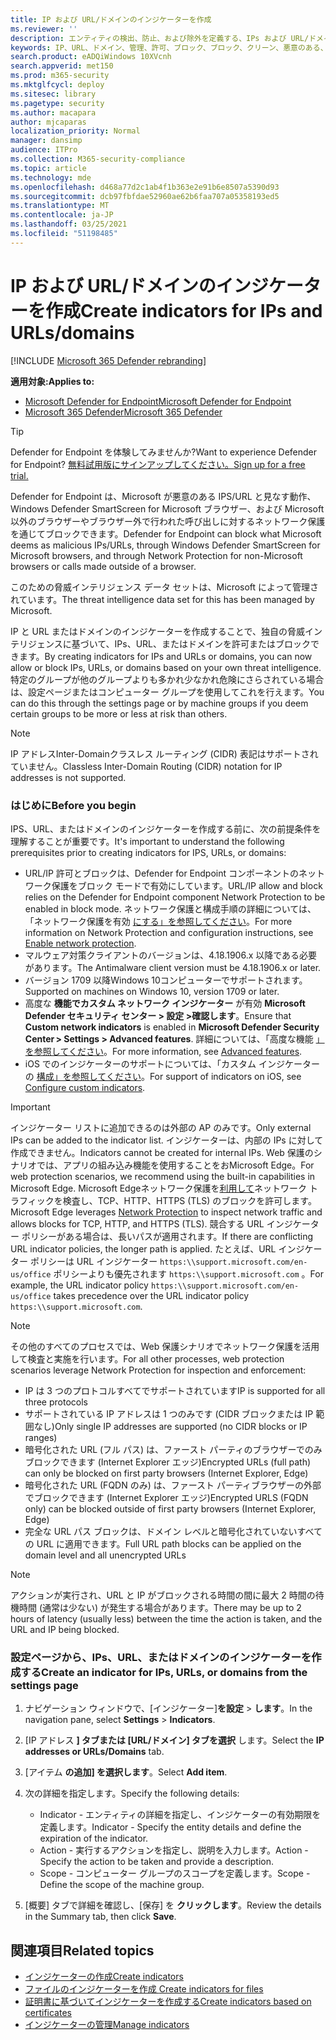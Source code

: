 ```yaml
---
title: IP および URL/ドメインのインジケーターを作成
ms.reviewer: ''
description: エンティティの検出、防止、および除外を定義する、IPs および URL/ドメインのインジケーターを作成します。
keywords: IP、URL、ドメイン、管理、許可、ブロック、ブロック、クリーン、悪意のある、ファイル ハッシュ、IP アドレス、URL、ドメイン
search.product: eADQiWindows 10XVcnh
search.appverid: met150
ms.prod: m365-security
ms.mktglfcycl: deploy
ms.sitesec: library
ms.pagetype: security
ms.author: macapara
author: mjcaparas
localization_priority: Normal
manager: dansimp
audience: ITPro
ms.collection: M365-security-compliance
ms.topic: article
ms.technology: mde
ms.openlocfilehash: d468a77d2c1ab4f1b363e2e91b6e8507a5390d93
ms.sourcegitcommit: dcb97fbfdae52960ae62b6faa707a05358193ed5
ms.translationtype: MT
ms.contentlocale: ja-JP
ms.lasthandoff: 03/25/2021
ms.locfileid: "51198485"
---
```

# <a name="create-indicators-for-ips-and-urlsdomains"></a><span data-ttu-id="4bb3b-104">IP および URL/ドメインのインジケーターを作成</span><span class="sxs-lookup"><span data-stu-id="4bb3b-104">Create indicators for IPs and URLs/domains</span></span> 

[!INCLUDE [Microsoft 365 Defender rebranding](../../includes/microsoft-defender.md)]

<span data-ttu-id="4bb3b-105">**適用対象:**</span><span class="sxs-lookup"><span data-stu-id="4bb3b-105">**Applies to:**</span></span>
- [<span data-ttu-id="4bb3b-106">Microsoft Defender for Endpoint</span><span class="sxs-lookup"><span data-stu-id="4bb3b-106">Microsoft Defender for Endpoint</span></span>](https://go.microsoft.com/fwlink/p/?linkid=2154037)
- [<span data-ttu-id="4bb3b-107">Microsoft 365 Defender</span><span class="sxs-lookup"><span data-stu-id="4bb3b-107">Microsoft 365 Defender</span></span>](https://go.microsoft.com/fwlink/?linkid=2118804)



> [!TIP]
> <span data-ttu-id="4bb3b-108">Defender for Endpoint を体験してみませんか?</span><span class="sxs-lookup"><span data-stu-id="4bb3b-108">Want to experience Defender for Endpoint?</span></span> [<span data-ttu-id="4bb3b-109">無料試用版にサインアップしてください。</span><span class="sxs-lookup"><span data-stu-id="4bb3b-109">Sign up for a free trial.</span></span>](https://www.microsoft.com/en-us/WindowsForBusiness/windows-atp?ocid=docs-wdatp-automationexclusionlist-abovefoldlink)


<span data-ttu-id="4bb3b-110">Defender for Endpoint は、Microsoft が悪意のある IPS/URL と見なす動作、Windows Defender SmartScreen for Microsoft ブラウザー、および Microsoft 以外のブラウザーやブラウザー外で行われた呼び出しに対するネットワーク保護を通じてブロックできます。</span><span class="sxs-lookup"><span data-stu-id="4bb3b-110">Defender for Endpoint can block what Microsoft deems as malicious IPs/URLs, through Windows Defender SmartScreen for Microsoft browsers, and through Network Protection for non-Microsoft browsers or calls made outside of a browser.</span></span>

<span data-ttu-id="4bb3b-111">このための脅威インテリジェンス データ セットは、Microsoft によって管理されています。</span><span class="sxs-lookup"><span data-stu-id="4bb3b-111">The threat intelligence data set for this has been managed by Microsoft.</span></span>

<span data-ttu-id="4bb3b-112">IP と URL またはドメインのインジケーターを作成することで、独自の脅威インテリジェンスに基づいて、IPs、URL、またはドメインを許可またはブロックできます。</span><span class="sxs-lookup"><span data-stu-id="4bb3b-112">By creating indicators for IPs and URLs or domains, you can now allow or block IPs, URLs, or domains based on your own threat intelligence.</span></span> <span data-ttu-id="4bb3b-113">特定のグループが他のグループよりも多かれ少なかれ危険にさらされている場合は、設定ページまたはコンピューター グループを使用してこれを行えます。</span><span class="sxs-lookup"><span data-stu-id="4bb3b-113">You can do this through the settings page or by machine groups if you deem certain groups to be more or less at risk than others.</span></span>

> [!NOTE]
> <span data-ttu-id="4bb3b-114">IP アドレスInter-Domainクラスレス ルーティング (CIDR) 表記はサポートされていません。</span><span class="sxs-lookup"><span data-stu-id="4bb3b-114">Classless Inter-Domain Routing (CIDR) notation for IP addresses is not supported.</span></span> 

### <a name="before-you-begin"></a><span data-ttu-id="4bb3b-115">はじめに</span><span class="sxs-lookup"><span data-stu-id="4bb3b-115">Before you begin</span></span>
<span data-ttu-id="4bb3b-116">IPS、URL、またはドメインのインジケーターを作成する前に、次の前提条件を理解することが重要です。</span><span class="sxs-lookup"><span data-stu-id="4bb3b-116">It's important to understand the following prerequisites prior to creating indicators for IPS, URLs, or domains:</span></span>
- <span data-ttu-id="4bb3b-117">URL/IP 許可とブロックは、Defender for Endpoint コンポーネントのネットワーク保護をブロック モードで有効にしています。</span><span class="sxs-lookup"><span data-stu-id="4bb3b-117">URL/IP allow and block relies on the Defender for Endpoint component Network Protection to be enabled in block mode.</span></span> <span data-ttu-id="4bb3b-118">ネットワーク保護と構成手順の詳細については、「ネットワーク保護を有効 [にする」を参照してください](enable-network-protection.md)。</span><span class="sxs-lookup"><span data-stu-id="4bb3b-118">For more information on Network Protection and configuration instructions, see [Enable network protection](enable-network-protection.md).</span></span>
- <span data-ttu-id="4bb3b-119">マルウェア対策クライアントのバージョンは、4.18.1906.x 以降である必要があります。</span><span class="sxs-lookup"><span data-stu-id="4bb3b-119">The Antimalware client version must be 4.18.1906.x or later.</span></span> 
- <span data-ttu-id="4bb3b-120">バージョン 1709 以降Windows 10コンピューターでサポートされます。</span><span class="sxs-lookup"><span data-stu-id="4bb3b-120">Supported on machines on Windows 10, version 1709 or later.</span></span> 
- <span data-ttu-id="4bb3b-121">高度な **機能でカスタム ネットワーク インジケーター** が有効 **Microsoft Defender セキュリティ センター > 設定 >確認します**。</span><span class="sxs-lookup"><span data-stu-id="4bb3b-121">Ensure that **Custom network indicators** is enabled in **Microsoft Defender Security Center > Settings > Advanced features**.</span></span> <span data-ttu-id="4bb3b-122">詳細については、「高度な機能 [」を参照してください](advanced-features.md)。</span><span class="sxs-lookup"><span data-stu-id="4bb3b-122">For more information, see [Advanced features](advanced-features.md).</span></span>
- <span data-ttu-id="4bb3b-123">iOS でのインジケーターのサポートについては、「カスタム インジケーターの [構成」を参照してください](https://docs.microsoft.com/microsoft-365/security/defender-endpoint/ios-configure-features#configure-custom-indicators)。</span><span class="sxs-lookup"><span data-stu-id="4bb3b-123">For support of indicators on iOS, see [Configure custom indicators](https://docs.microsoft.com/microsoft-365/security/defender-endpoint/ios-configure-features#configure-custom-indicators).</span></span>


> [!IMPORTANT]
> <span data-ttu-id="4bb3b-124">インジケーター リストに追加できるのは外部の AP のみです。</span><span class="sxs-lookup"><span data-stu-id="4bb3b-124">Only external IPs can be added to the indicator list.</span></span> <span data-ttu-id="4bb3b-125">インジケーターは、内部の IPs に対して作成できません。</span><span class="sxs-lookup"><span data-stu-id="4bb3b-125">Indicators cannot be created for internal IPs.</span></span>
> <span data-ttu-id="4bb3b-126">Web 保護のシナリオでは、アプリの組み込み機能を使用することをおMicrosoft Edge。</span><span class="sxs-lookup"><span data-stu-id="4bb3b-126">For web protection scenarios, we recommend using the built-in capabilities in Microsoft Edge.</span></span> <span data-ttu-id="4bb3b-127">Microsoft Edgeネットワーク保護を[利用して](network-protection.md)ネットワーク トラフィックを検査し、TCP、HTTP、HTTPS (TLS) のブロックを許可します。</span><span class="sxs-lookup"><span data-stu-id="4bb3b-127">Microsoft Edge leverages [Network Protection](network-protection.md) to inspect network traffic and allows blocks for TCP, HTTP, and HTTPS (TLS).</span></span> <span data-ttu-id="4bb3b-128">競合する URL インジケーター ポリシーがある場合は、長いパスが適用されます。</span><span class="sxs-lookup"><span data-stu-id="4bb3b-128">If there are conflicting URL indicator policies, the longer path is applied.</span></span> <span data-ttu-id="4bb3b-129">たとえば、URL インジケーター ポリシーは URL インジケーター `https:\\support.microsoft.com/en-us/office` ポリシーよりも優先されます `https:\\support.microsoft.com` 。</span><span class="sxs-lookup"><span data-stu-id="4bb3b-129">For example, the URL indicator policy `https:\\support.microsoft.com/en-us/office` takes precedence over the URL indicator policy `https:\\support.microsoft.com`.</span></span>

> [!NOTE]
> <span data-ttu-id="4bb3b-130">その他のすべてのプロセスでは、Web 保護シナリオでネットワーク保護を活用して検査と実施を行います。</span><span class="sxs-lookup"><span data-stu-id="4bb3b-130">For all other processes, web protection scenarios leverage Network Protection for inspection and enforcement:</span></span> 
> - <span data-ttu-id="4bb3b-131">IP は 3 つのプロトコルすべてでサポートされています</span><span class="sxs-lookup"><span data-stu-id="4bb3b-131">IP is supported for all three protocols</span></span>
> - <span data-ttu-id="4bb3b-132">サポートされている IP アドレスは 1 つのみです (CIDR ブロックまたは IP 範囲なし)</span><span class="sxs-lookup"><span data-stu-id="4bb3b-132">Only single IP addresses are supported (no CIDR blocks or IP ranges)</span></span>
> - <span data-ttu-id="4bb3b-133">暗号化された URL (フル パス) は、ファースト パーティのブラウザーでのみブロックできます (Internet Explorer エッジ)</span><span class="sxs-lookup"><span data-stu-id="4bb3b-133">Encrypted URLs (full path) can only be blocked on first party browsers (Internet Explorer, Edge)</span></span>
> - <span data-ttu-id="4bb3b-134">暗号化された URL (FQDN のみ) は、ファースト パーティブラウザーの外部でブロックできます (Internet Explorer エッジ)</span><span class="sxs-lookup"><span data-stu-id="4bb3b-134">Encrypted URLS (FQDN only) can be blocked outside of first party browsers (Internet Explorer, Edge)</span></span>
> - <span data-ttu-id="4bb3b-135">完全な URL パス ブロックは、ドメイン レベルと暗号化されていないすべての URL に適用できます。</span><span class="sxs-lookup"><span data-stu-id="4bb3b-135">Full URL path blocks can be applied on the domain level and all unencrypted URLs</span></span>
 
> [!NOTE]
> <span data-ttu-id="4bb3b-136">アクションが実行され、URL と IP がブロックされる時間の間に最大 2 時間の待機時間 (通常は少ない) が発生する場合があります。</span><span class="sxs-lookup"><span data-stu-id="4bb3b-136">There may be up to 2 hours of latency (usually less) between the time the action is taken, and the URL and IP being blocked.</span></span> 

### <a name="create-an-indicator-for-ips-urls-or-domains-from-the-settings-page"></a><span data-ttu-id="4bb3b-137">設定ページから、IPs、URL、またはドメインのインジケーターを作成する</span><span class="sxs-lookup"><span data-stu-id="4bb3b-137">Create an indicator for IPs, URLs, or domains from the settings page</span></span>

1. <span data-ttu-id="4bb3b-138">ナビゲーション ウィンドウで、[インジケーター]**を設定**  >  **します**。</span><span class="sxs-lookup"><span data-stu-id="4bb3b-138">In the navigation pane, select **Settings** > **Indicators**.</span></span>  

2. <span data-ttu-id="4bb3b-139">[IP アドレス **] タブまたは [URL/ドメイン] タブを選択** します。</span><span class="sxs-lookup"><span data-stu-id="4bb3b-139">Select the **IP addresses or URLs/Domains** tab.</span></span>

3. <span data-ttu-id="4bb3b-140">[アイテム **の追加] を選択します**。</span><span class="sxs-lookup"><span data-stu-id="4bb3b-140">Select **Add item**.</span></span>

4. <span data-ttu-id="4bb3b-141">次の詳細を指定します。</span><span class="sxs-lookup"><span data-stu-id="4bb3b-141">Specify the following details:</span></span>
   - <span data-ttu-id="4bb3b-142">Indicator - エンティティの詳細を指定し、インジケーターの有効期限を定義します。</span><span class="sxs-lookup"><span data-stu-id="4bb3b-142">Indicator - Specify the entity details and define the expiration of the indicator.</span></span>
   - <span data-ttu-id="4bb3b-143">Action - 実行するアクションを指定し、説明を入力します。</span><span class="sxs-lookup"><span data-stu-id="4bb3b-143">Action - Specify the action to be taken and provide a description.</span></span>
   - <span data-ttu-id="4bb3b-144">Scope - コンピューター グループのスコープを定義します。</span><span class="sxs-lookup"><span data-stu-id="4bb3b-144">Scope - Define the scope of the machine group.</span></span>

5. <span data-ttu-id="4bb3b-145">[概要] タブで詳細を確認し、[保存] を **クリックします**。</span><span class="sxs-lookup"><span data-stu-id="4bb3b-145">Review the details in the Summary tab, then click **Save**.</span></span>

## <a name="related-topics"></a><span data-ttu-id="4bb3b-146">関連項目</span><span class="sxs-lookup"><span data-stu-id="4bb3b-146">Related topics</span></span>
- [<span data-ttu-id="4bb3b-147">インジケーターの作成</span><span class="sxs-lookup"><span data-stu-id="4bb3b-147">Create indicators</span></span>](manage-indicators.md)
- [<span data-ttu-id="4bb3b-148">ファイルのインジケーターを作成 </span><span class="sxs-lookup"><span data-stu-id="4bb3b-148">Create indicators for files</span></span>](indicator-file.md)
- [<span data-ttu-id="4bb3b-149">証明書に基づいてインジケーターを作成する</span><span class="sxs-lookup"><span data-stu-id="4bb3b-149">Create indicators based on certificates</span></span>](indicator-certificates.md)
- [<span data-ttu-id="4bb3b-150">インジケーターの管理</span><span class="sxs-lookup"><span data-stu-id="4bb3b-150">Manage indicators</span></span>](indicator-manage.md)
